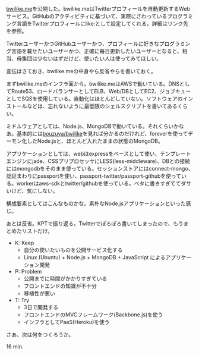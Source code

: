 [bwilike.me][]を公開した。bwilike.meはTwitterプロフィールを自動更新するWebサービス。GitHubのアクティビティに基づいて、実際にさわっているプログラミング言語をTwitterプロフィールにlike:として設定してくれる。詳細はリンク先を参照。

TwitterユーザーかつGitHubユーザーかつ、プロフィールに好きなプログラミング言語を載せたいユーザーかつ、正確に毎日更新したいユーザーとなると、相当、母集団は少ないはずだけど、使いたい人は使ってみてほしい。

宣伝はさておき、bwilike.meの中身やら反省やらを書いておく。

まずbwilike.meのインフラ面から。bwilike.meはAWSで動いている。DNSとしてRoute53、ロードバランサーとしてELB、Web/DBとしてEC2、ジョブキューとしてSQSを使用している。自動化はほとんどしていない。ソフトウェアのインストールなどは、忘れないように最低限のシェルスクリプトを書いてあるくらい。

ミドルウェアとしては、Node.js、MongoDBで動いている。それくらいかなあ。基本的には[bouzuya/bwilike][]を見れば分かるのだけれど、foreverを使ってデーモン化したNode.jsと、ほとんど入れたままの状態のMongoDB。

アプリケーションとしては、webはexpressをベースとして使い、テンプレートエンジンにjade、CSSプリプロセッサにLESS(less-middleware)、DBとの接続にはmongodbをそのまま使っている。セッションストアにはconnect-mongo、認証まわりにpassportを使い、passport-twitter/passport-githubを使っている。workerはaws-sdkとtwitter/githubを使っている。ベタに書きすぎててダサいけど、気にしない。

構成要素としてはこんなものかな。素朴なNode.jsアプリケーションといった感じ。

あとは反省。KPTで振り返る。Twitterでぽろぽろ書いてしまったので、もうまとめたリストだけ。

- K: Keep
  - 自分の使いたいものを公開サービス化する
  - Linux (Ubuntu) + Node.js + MongoDB + JavaScript によるアプリケーション開発
- P: Problem
  - 公開までに時間がかかりすぎている
  - フロントエンドの知識が不十分
  - 移植性が悪い
- T: Try
  - 3日で開発する
  - フロントエンドのMVCフレームワーク(Backbone.js)を使う
  - インフラとしてPaaS(Heroku)を使う

さあ、次は何をつくろうか。

16 min.

[bwilike.me]: http://bwilike.me/
[bouzuya/bwilike]: https://github.com/bouzuya/bwilike

